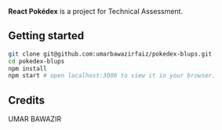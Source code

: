 **React Pokédex** is a project for Technical Assessment.

## Getting started

```sh
git clone git@github.com:umarbawazirfaiz/pokedex-blups.git
cd pokedex-blups
npm install
npm start # open localhost:3000 to view it in your browser.
```

## Credits

UMAR BAWAZIR
